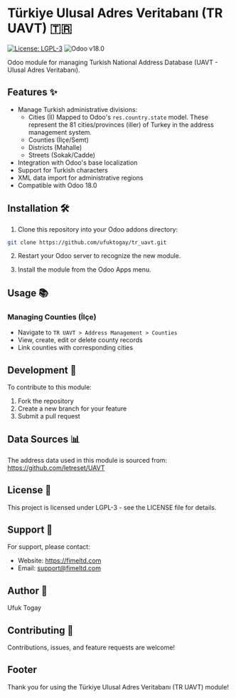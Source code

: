 # Türkiye Ulusal Adres Veritabanı (TR UAVT) 🇹🇷

[![License: LGPL-3](https://img.shields.io/badge/License-LGPL%20v3-blue.svg)](https://www.gnu.org/licenses/lgpl-3.0)
![Odoo v18.0](https://img.shields.io/badge/Odoo-v18.0-brightgreen.svg)

Odoo module for managing Turkish National Address Database (UAVT - Ulusal Adres Veritabanı).

## Features ✨

- Manage Turkish administrative divisions:
  - Cities (İl) Mapped to Odoo's `res.country.state` model. These represent the 81 cities/provinces (iller) of Turkey in the address management system.
  - Counties (İlçe/Semt)
  - Districts (Mahalle)
  - Streets (Sokak/Cadde)
- Integration with Odoo's base localization
- Support for Turkish characters
- XML data import for administrative regions
- Compatible with Odoo 18.0

## Installation 🛠️

1. Clone this repository into your Odoo addons directory:

```bash
git clone https://github.com/ufuktogay/tr_uavt.git
```

2. Restart your Odoo server to recognize the new module.

3. Install the module from the Odoo Apps menu.

## Usage 📚

### Managing Counties (İlçe)

- Navigate to `TR UAVT > Address Management > Counties`
- View, create, edit or delete county records
- Link counties with corresponding cities

## Development 🚀

To contribute to this module:

1. Fork the repository
2. Create a new branch for your feature
3. Submit a pull request

## Data Sources 📊

The address data used in this module is sourced from:
https://github.com/letreset/UAVT

## License 📄

This project is licensed under LGPL-3 - see the LICENSE file for details.

## Support 💬

For support, please contact:

- Website: https://fimeltd.com
- Email: support@fimeltd.com

## Author 👤

Ufuk Togay

## Contributing 🤝

Contributions, issues, and feature requests are welcome!

## Footer

Thank you for using the Türkiye Ulusal Adres Veritabanı (TR UAVT) module!
